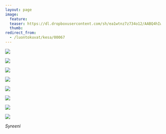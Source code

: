 ```yaml
---
layout: page
image:
  feature:
  teaser: https://dl.dropboxusercontent.com/sh/ea1wtnz7z734o12/AABQ4hIwF99JI0iGzG2ToXr3a/luontokuvat/kes%C3%A4/3/DS18994-245px.jpg
  thumb:
redirect_from:
  - /luontokuvat/kesa/00067
---
```


[![](https://dl.dropboxusercontent.com/sh/ea1wtnz7z734o12/AACUsd_GG2f9kDK4JyQASel8a/luontokuvat/kes%C3%A4/3/DS18535-800px.jpg)](https://dl.dropboxusercontent.com/sh/ea1wtnz7z734o12/AAC0VpUPQyk8e_RW1kHUElHia/luontokuvat/kes%C3%A4/3/DS18535.jpg)

[![](https://dl.dropboxusercontent.com/sh/ea1wtnz7z734o12/AAA2VK4efonwnCHsjaK_K-ffa/luontokuvat/kes%C3%A4/3/DS18539-800px.jpg)](https://dl.dropboxusercontent.com/sh/ea1wtnz7z734o12/AACryWI2xa6LQlDC82fJy8F0a/luontokuvat/kes%C3%A4/3/DS18539.jpg)

[![](https://dl.dropboxusercontent.com/sh/ea1wtnz7z734o12/AADCPxbe32qjMWEQYC27DnRIa/luontokuvat/kes%C3%A4/3/DS18520-800px.jpg)](https://dl.dropboxusercontent.com/sh/ea1wtnz7z734o12/AAAMibwuK1CV9bs7BaKXUX4ua/luontokuvat/kes%C3%A4/3/DS18520.jpg)

[![](https://dl.dropboxusercontent.com/sh/ea1wtnz7z734o12/AAD_pP33n4rmsY6SjalWaZB3a/luontokuvat/kes%C3%A4/3/DS19124-800px.jpg)](https://dl.dropboxusercontent.com/sh/ea1wtnz7z734o12/AADOLeBO5_OpwBmW8-RDM2nZa/luontokuvat/kes%C3%A4/3/DS19124.jpg)

[![](https://dl.dropboxusercontent.com/sh/ea1wtnz7z734o12/AAAkT42_Olt2rd4BCBRIdMZAa/luontokuvat/kes%C3%A4/3/DS19127-800px.jpg)](https://dl.dropboxusercontent.com/sh/ea1wtnz7z734o12/AAAIpnGURirvvmt2M_nBPqiya/luontokuvat/kes%C3%A4/3/DS19127.jpg)

[![](https://dl.dropboxusercontent.com/sh/ea1wtnz7z734o12/AADd1k61aoET2RHlf_jZ6ksUa/luontokuvat/kes%C3%A4/3/DS18993-800px.jpg)](https://dl.dropboxusercontent.com/sh/ea1wtnz7z734o12/AADGZ2l-gFXpDI0W9EyO484Ea/luontokuvat/kes%C3%A4/3/DS18993.jpg)

[![](https://dl.dropboxusercontent.com/sh/ea1wtnz7z734o12/AACTYMrb22QY0wqSFQNykKqKa/luontokuvat/kes%C3%A4/3/DS18994-800px.jpg)](https://dl.dropboxusercontent.com/sh/ea1wtnz7z734o12/AADEiCEYgDedcWggYdfOetbCa/luontokuvat/kes%C3%A4/3/DS18994.jpg)

[![](https://dl.dropboxusercontent.com/sh/ea1wtnz7z734o12/AABVb4NNDeFZ5X6VIUex7szTa/luontokuvat/kes%C3%A4/3/DS18998-800px.jpg)](https://dl.dropboxusercontent.com/sh/ea1wtnz7z734o12/AACG0q5Pu_w_fAjl4GfLgSPea/luontokuvat/kes%C3%A4/3/DS18998.jpg)

*Syreeni*
